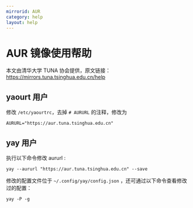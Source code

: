 ```yaml
---
mirrorid: AUR
category: help
layout: help
---
```


# AUR 镜像使用帮助

本文由清华大学 TUNA 协会提供，原文链接：<https://mirrors.tuna.tsinghua.edu.cn/help>


## yaourt 用户

修改 `/etc/yaourtrc`，去掉 `# AURURL` 的注释，修改为

```
AURURL="https://aur.tuna.tsinghua.edu.cn"
```

## yay 用户

执行以下命令修改 aururl :

```
yay --aururl "https://aur.tuna.tsinghua.edu.cn" --save
```

修改的配置文件位于 `~/.config/yay/config.json` ，还可通过以下命令查看修改过的配置：

```
yay -P -g
```

